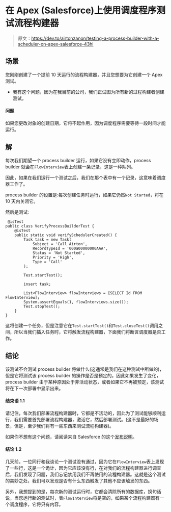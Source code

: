 # 在 Apex (Salesforce)上使用调度程序测试流程构建器

> 原文：<https://dev.to/airtonzanon/testing-a-process-builder-with-a-scheduler-on-apex-salesforce-43hi>

## 场景

您刚刚创建了一个提前 10 天运行的流程构建器，并且您想要为它创建一个 Apex 测试。

*   我有这个问题，因为在我目前的公司，我们正试图为所有新的过程构建者创建测试。

#### 问题

如果您更改对象的创建日期，它将不起作用，因为调度程序需要等待一段时间才能运行。

## 解

每次我们期望一个 process builder 运行，如果它没有立即动作，process builder 就会在`FlowInterview`表上创建一条记录，这是一种队列。

因此，如果在我们运行一个测试之后，我们在那个表中有一个记录，这意味着调度器工作了。

process builder 的设置是:每次创建任务时运行，如果它仍然`Not Started`，将在 10 天内关闭它。

然后是测试:

```
 @isTest
public class VerifyProcessBuilderTest {
    @isTest
    public static void verifySchedulerCreated() {
        Task task = new Task(
            Subject = 'Call Airton',
            RecordTypeId = '000a00000000AAA',
            Status = 'Not Started',
            Priority = 'High',
            Type = 'Call'
        );

        Test.startTest();

        insert task;

        List<FlowInterview> flowInterviews = [SELECT Id FROM FlowInterview];
        System.assertEquals(1, flowInterviews.size());
        Test.stopTest();
    }
} 
```

这将创建一个任务，但是注意它在`Test.startTest()`和`Test.closeTest()`调用之间，所以当我们插入任务时，它将触发流程构建器，下面我们将断言调度器是否工作。

## 结论

该测试不会测试 process builder 将做什么(这通常是我们在这种测试中所做的)，但是它将测试该 process builder 的操作是否是预定的，因此如果发生了变化，process builder 由于某种原因处于非活动状态，或者如果它不再被预定，该测试将在下一次部署中显示出来。

#### 结束语 1.1

请记住，每次我们部署流程构建器时，它都是不活动的，因此为了测试能够顺利运行，我们需要首先部署流程构建器，激活它，然后部署测试。(这不是最好的场景，但是，至少我们将有一些东西来测试流程构建器)。

如果你不想有这个问题，请阅读来自 Salesforce 的这个[发布说明](https://releasenotes.docs.salesforce.com/en-us/winter19/release-notes/rn_forcecom_flow_deploy_as_active.htm)。

#### 结论 1.2

几天前，一位同行和我谈论一个测试没有通过，因为它在`FlowInterview`表上发现了一些行，这是一个诡计，因为它应该没有行，在对我们的流程构建器进行调查后，我们发现了问题，我们忘记禁用我们不再使用的流程构建器。这就是这个测试的美妙之处，我们可以发现是否有什么东西触发了其他不应该触发的东西。

另外，我想提到的是，每次新的测试运行时，它都会清除所有的数据库，换句话说，当您运行新的测试时，表`FlowInterview`将是空的，如果某个流程构建器有一个调度程序，它将只有内容。